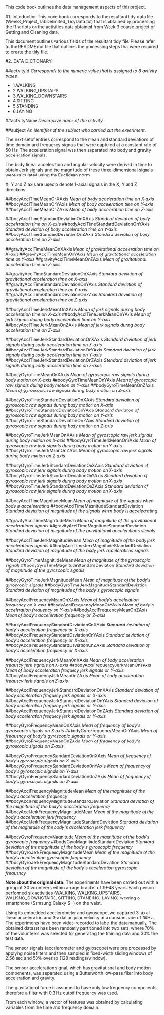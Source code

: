 This code book outlines the data management aspects of this project.

#1. Introduction
This code book corresponds to the resultant tidy data file (Week3_Project_TabDelimited_TidyData.txt) that is obtained by processing the R scripts on the activities data obtained from Week 3 course project of Getting and Cleaning data. 

This document outlines various fields of the resultant tidy file. Please refer to the README.md file that outlines the processing steps that were required to create the tidy file.

#2. DATA DICTIONARY:

##activityId
*Corresponds to the numeric value that is assigned to 6 activity types*
- 1.WALKING
- 2.WALKING_UPSTAIRS
- 3.WALKING_DOWNSTAIRS
- 4.SITTING
- 5.STANDING
- 6.LAYING

##activityName
*Descriptive name of the activity*

##subject
*An identifier of the subject who carried out the experiment.*



The next setof entries correspond to the mean and standard deviations of time domain and frequency signals that were captured at a constant rate of 50 Hz. The acceleration signal was then separated into body and gravity acceleration signals.

The body linear acceleration and angular velocity were derived in time to obtain Jerk signals and the magnitude of these three-dimensional signals were calculated using the Euclidean norm

X, Y and Z axis are usedto denote 1-axial signals in the X, Y and Z directions.



##bodyAcclTimeMeanOnXAxis
*Mean of body acceleration time on X-axis*
##bodyAcclTimeMeanOnYAxis
*Mean of body acceleration time on Y-axis*
##bodyAcclTimeMeanOnZAxis
*Mean of body acceleration time on Z-axis*

##bodyAcclTimeStandardDeviationOnXAxis
*Standard deviation of body acceleration time on X-axis*
##bodyAcclTimeStandardDeviationOnYAxis
*Standard deviation of body acceleration time on Y-axis*
##bodyAcclTimeStandardDeviationOnZAxis
*Standard deviation of body acceleration time on Z-axis*

##gravityAcclTimeMeanOnXAxis
*Mean of gravitational acceleration time on X-axis*
##gravityAcclTimeMeanOnYAxis
*Mean of gravitational acceleration time on Y-axis*
##gravityAcclTimeMeanOnZAxis
*Mean of gravitational acceleration time on Z-axis*

##gravityAcclTimeStandardDeviationOnXAxis
*Standard deviation of gravitational acceleration time on X-axis*
##gravityAcclTimeStandardDeviationOnYAxis
*Standard deviation of gravitational acceleration time on Y-axis*
##gravityAcclTimeStandardDeviationOnZAxis
*Standard deviation of gravitational acceleration time on Z-axis*

##bodyAcclTimeJerkMeanOnXAxis
*Mean of jerk signals during body acceleration time on X-axis*
##bodyAcclTimeJerkMeanOnYAxis
*Mean of jerk signals during body acceleration time on Y-axis*
##bodyAcclTimeJerkMeanOnZAxis
*Mean of jerk signals during body acceleration time on Z-axis*

##bodyAcclTimeJerkStandardDeviationOnXAxis
*Standard deviation of jerk signals during body acceleration time on X-axis*
##bodyAcclTimeJerkStandardDeviationOnYAxis
*Standard deviation of jerk signals during body acceleration time on Y-axis*
##bodyAcclTimeJerkStandardDeviationOnZAxis
*Standard deviation of jerk signals during body acceleration time on Z-axis*

##bodyGyroTimeMeanOnXAxis
*Mean of gyroscopic raw signals during body motion on X-axis*
##bodyGyroTimeMeanOnYAxis
*Mean of gyroscopic raw signals during body motion on Y-axis*
##bodyGyroTimeMeanOnZAxis
*Mean of gyroscopic raw signals during body motion on Z-axis*

##bodyGyroTimeStandardDeviationOnXAxis
*Standard deviation of gyroscopic raw signals during body motion on X-axis*
##bodyGyroTimeStandardDeviationOnYAxis
*Standard deviation of gyroscopic raw signals during body motion on Y-axis*
##bodyGyroTimeStandardDeviationOnZAxis
*Standard deviation of gyroscopic raw signals during body motion on Z-axis*

##bodyGyroTimeJerkMeanOnXAxis
*Mean of gyroscopic raw jerk signals during body motion on X-axis*
##bodyGyroTimeJerkMeanOnYAxis
*Mean of gyroscopic raw jerk signals during body motion on Y-axis*
##bodyGyroTimeJerkMeanOnZAxis
*Mean of gyroscopic raw jerk signals during body motion on Z-axis*

##bodyGyroTimeJerkStandardDeviationOnXAxis
*Standard deviation of gyroscopic raw jerk signals during body motion on X-axis*
##bodyGyroTimeJerkStandardDeviationOnYAxis
*Standard deviation of gyroscopic raw jerk signals during body motion on X-axis*
##bodyGyroTimeJerkStandardDeviationOnZAxis
*Standard deviation of gyroscopic raw jerk signals during body motion on X-axis*

##bodyAcclTimeMagnitudeMean
*Mean of magnitude of the signals when body is accelearating*
##bodyAcclTimeMagnitudeStandardDeviation
*Standard deviation of magnitude of the signals when body is accelearating*

##gravityAcclTimeMagnitudeMean
*Mean of magnitude of the gravitational accelerations signals*
##gravityAcclTimeMagnitudeStandardDeviation
*Standard deviation  of magnitude of the gravitational accelerations signals*

##bodyAcclTimeJerkMagnitudeMean
*Mean of magnitude of the body jerk accelerations signals*
##bodyAcclTimeJerkMagnitudeStandardDeviation
*Standard deviation of magnitude of the body jerk accelerations signals*

##bodyGyroTimeMagnitudeMean
*Mean of magnitude of the gyroscopic signals*
##bodyGyroTimeMagnitudeStandardDeviation
*Standard deviation of magnitude of the gyroscopic signals*

##bodyGyroTimeJerkMagnitudeMean
*Mean of magnitude of the body's gyroscopic signals*
##bodyGyroTimeJerkMagnitudeStandardDeviation
*Standard deviation of magnitude of the body's gyroscopic signals*

##bodyAcclFrequencyMeanOnXAxis
*Mean of body's acceleration frequency on X-axis*
##bodyAcclFrequencyMeanOnYAxis
*Mean of body's acceleration frequency on Y-axis*
##bodyAcclFrequencyMeanOnZAxis
*Mean of body's acceleration frequency on Z-axis*

##bodyAcclFrequencyStandardDeviationOnXAxis
*Standard deviation of body's acceleration frequency on X-axis*
##bodyAcclFrequencyStandardDeviationOnYAxis
*Standard deviation of body's acceleration frequency on X-axis*
##bodyAcclFrequencyStandardDeviationOnZAxis
*Standard deviation of body's acceleration frequency on X-axis*

##bodyAcclFrequencyJerkMeanOnXAxis
*Mean of body acceleration frequecy jerk signals on X-axis*
##bodyAcclFrequencyJerkMeanOnYAxis
*Mean of body acceleration frequecy jerk signals on Y-axis*
##bodyAcclFrequencyJerkMeanOnZAxis
*Mean of body acceleration frequecy jerk signals on Z-axis*

##bodyAcclFrequencyJerkStandardDeviationOnXAxis
*Standard deviation of body acceleration frequecy jerk signals on X-axis*
##bodyAcclFrequencyJerkStandardDeviationOnYAxis
*Standard deviation of body acceleration frequecy jerk signals on Y-axis*
##bodyAcclFrequencyJerkStandardDeviationOnZAxis
*Standard deviation of body acceleration frequecy jerk signals on Y-axis*

##bodyGyroFrequencyMeanOnXAxis
*Mean of frequency of body's gyroscopic signals on X-axis*
##bodyGyroFrequencyMeanOnYAxis
*Mean of frequency of body's gyroscopic signals on Y-axis*
##bodyGyroFrequencyMeanOnZAxis
*Mean of frequency of body's gyroscopic signals on Z-axis*

##bodyGyroFrequencyStandardDeviationOnXAxis
*Mean of frequency of body's gyroscopic signals on X-axis*
##bodyGyroFrequencyStandardDeviationOnYAxis
*Mean of frequency of body's gyroscopic signals on Y-axis*
##bodyGyroFrequencyStandardDeviationOnZAxis
*Mean of frequency of body's gyroscopic signals on Z-axis*

##bodyAcclFrequencyMagnitudeMean
*Mean of the magnitude of the body's acceleration frequency*
##bodyAcclFrequencyMagnitudeStandardDeviation
*Standard deviation of the magnitude of the body's acceleration frequency*
##bodyAcclJerkFrequencyMagnitudeMean
*Mean of the magnitude of the body's acceleration jerk frequency*
##bodyAcclJerkFrequencyMagnitudeStandardDeviation
*Standard deviation of the magnitude of the body's acceleration jerk frequency*

##bodyGyroFrequencyMagnitude
*Mean of the magnitude of the body's gyroscopic frequency*
##bodyGyroMagnitudeStandardDeviation
*Standard deviation of the magnitude of the body's gyroscopic frequency*
##bodyGyroJerkFrequencyMagnitudeMean
*Mean of the magnitude of the body's acceleration gyroscopic frequency*
##bodyGyroJerkFrequencyMagnitudeStandardDeviation
*Standard deviation of the magnitude of the body's acceleration gyroscopic frequency*


**Note about the original data:** The experiments have been carried out with a group of 30 volunteers within an age bracket of 19-48 years. Each person performed six activities (WALKING, WALKING_UPSTAIRS, WALKING_DOWNSTAIRS, SITTING, STANDING, LAYING) wearing a smartphone (Samsung Galaxy S II) on the waist. 

Using its embedded accelerometer and gyroscope, we captured 3-axial linear acceleration and 3-axial angular velocity at a constant rate of 50Hz. The experiments have been video-recorded to label the data manually. The obtained dataset has been randomly partitioned into two sets, where 70% of the volunteers was selected for generating the training data and 30% the test data. 

The sensor signals (accelerometer and gyroscope) were pre-processed by applying noise filters and then sampled in fixed-width sliding windows of 2.56 sec and 50% overlap (128 readings/window).

The sensor acceleration signal, which has gravitational and body motion components, was separated using a Butterworth low-pass filter into body acceleration and gravity. 

The gravitational force is assumed to have only low frequency components, therefore a filter with 0.3 Hz cutoff frequency was used.

From each window, a vector of features was obtained by calculating variables from the time and frequency domain.  
